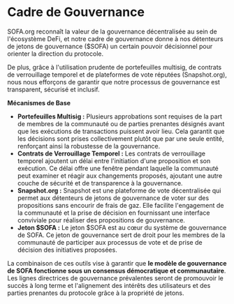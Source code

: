 # Cadre de Gouvernance

SOFA.org reconnaît la valeur de la gouvernance décentralisée au sein de l'écosystème DeFi, et notre cadre de gouvernance donne à nos détenteurs de jetons de gouvernance ($SOFA) un certain pouvoir décisionnel pour orienter la direction du protocole.

De plus, grâce à l'utilisation prudente de portefeuilles multisig, de contrats de verrouillage temporel et de plateformes de vote réputées (Snapshot.org), nous nous efforçons de garantir que notre processus de gouvernance est transparent, sécurisé et inclusif.

**Mécanismes de Base**

- **Portefeuilles Multisig :** Plusieurs approbations sont requises de la part de membres de la communauté ou de parties prenantes désignés avant que les exécutions de transactions puissent avoir lieu. Cela garantit que les décisions sont prises collectivement plutôt que par une seule entité, renforçant ainsi la robustesse de la gouvernance.
- **Contrats de Verrouillage Temporel :** Les contrats de verrouillage temporel ajoutent un délai entre l'initiation d'une proposition et son exécution. Ce délai offre une fenêtre pendant laquelle la communauté peut examiner et réagir aux changements proposés, ajoutant une autre couche de sécurité et de transparence à la gouvernance.
- **Snapshot.org :** Snapshot est une plateforme de vote décentralisée qui permet aux détenteurs de jetons de gouvernance de voter sur des propositions sans encourir de frais de gaz. Elle facilite l'engagement de la communauté et la prise de décision en fournissant une interface conviviale pour réaliser des propositions de gouvernance.
- **Jeton $SOFA :** Le jeton $SOFA est au cœur du système de gouvernance de SOFA. Ce jeton de gouvernance sert de droit pour les membres de la communauté de participer aux processus de vote et de prise de décision des initiatives proposées.

La combinaison de ces outils vise à garantir que **le modèle de gouvernance de SOFA fonctionne sous un consensus démocratique et communautaire**. Les lignes directrices de gouvernance prévalentes seront de promouvoir le succès à long terme et l'alignement des intérêts des utilisateurs et des parties prenantes du protocole grâce à la propriété de jetons.